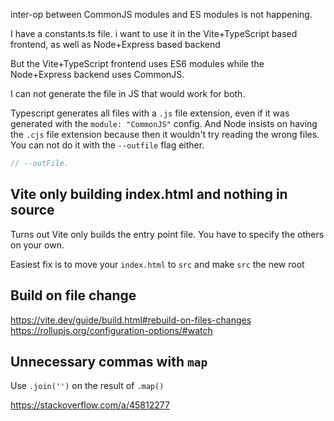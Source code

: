 inter-op between CommonJS modules and ES modules is not happening.

I have a constants.ts file. i want to use it in the Vite+TypeScript based frontend, as well as Node+Express based backend

But the Vite+TypeScript frontend uses ES6 modules while the Node+Express backend uses CommonJS.

I can not generate the file in JS that would work for both.

Typescript generates all files with a `.js` file extension, even if it was generated with the `module: "CommonJS"` config. And Node insists on having the `.cjs` file extension because then it wouldn't try reading the wrong files. You can not do it with the `--outfile` flag either.

```js
// --outFile.
```

## Vite only building index.html and nothing in source
Turns out Vite only builds the entry point file. You have to specify the others on your own.

Easiest fix is to move your `index.html` to `src` and make `src` the new root

## Build on file change
https://vite.dev/guide/build.html#rebuild-on-files-changes
https://rollupjs.org/configuration-options/#watch

## Unnecessary commas with `map`

Use `.join('')` on the result of `.map()`

https://stackoverflow.com/a/45812277